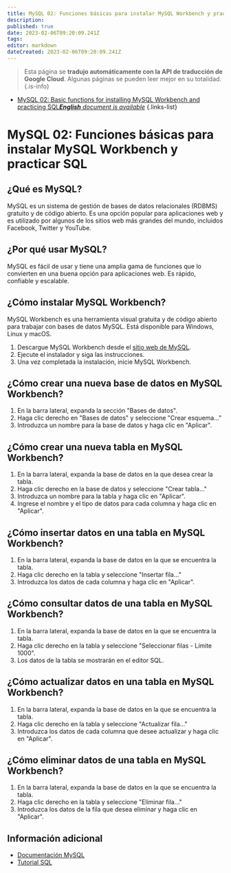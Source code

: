 ```yaml
---
title: MySQL 02: Funciones básicas para instalar MySQL Workbench y practicar SQL
description: 
published: true
date: 2023-02-06T09:20:09.241Z
tags: 
editor: markdown
dateCreated: 2023-02-06T09:20:09.241Z
---
```


> Esta página se **tradujo automáticamente con la API de traducción de Google Cloud**.
Algunas páginas se pueden leer mejor en su totalidad.{.is-info}



- [MySQL 02: Basic functions for installing MySQL Workbench and practicing SQL***English** document is available*](/en/Knowledge-base/mysql-for-planner-marketers/Learning/mysql-02-basic-functions-for-installing-mysql-workbench-and-practicing-sql)
{.links-list}


# MySQL 02: Funciones básicas para instalar MySQL Workbench y practicar SQL

## ¿Qué es MySQL?
MySQL es un sistema de gestión de bases de datos relacionales (RDBMS) gratuito y de código abierto. Es una opción popular para aplicaciones web y es utilizado por algunos de los sitios web más grandes del mundo, incluidos Facebook, Twitter y YouTube.

## ¿Por qué usar MySQL?
MySQL es fácil de usar y tiene una amplia gama de funciones que lo convierten en una buena opción para aplicaciones web. Es rápido, confiable y escalable.

## ¿Cómo instalar MySQL Workbench?
MySQL Workbench es una herramienta visual gratuita y de código abierto para trabajar con bases de datos MySQL. Está disponible para Windows, Linux y macOS.

1. Descargue MySQL Workbench desde el [sitio web de MySQL](https://www.mysql.com/products/workbench/).
2. Ejecute el instalador y siga las instrucciones.
3. Una vez completada la instalación, inicie MySQL Workbench.

## ¿Cómo crear una nueva base de datos en MySQL Workbench?
1. En la barra lateral, expanda la sección "Bases de datos".
2. Haga clic derecho en "Bases de datos" y seleccione "Crear esquema..."
3. Introduzca un nombre para la base de datos y haga clic en "Aplicar".

## ¿Cómo crear una nueva tabla en MySQL Workbench?
1. En la barra lateral, expanda la base de datos en la que desea crear la tabla.
2. Haga clic derecho en la base de datos y seleccione "Crear tabla..."
3. Introduzca un nombre para la tabla y haga clic en "Aplicar".
4. Ingrese el nombre y el tipo de datos para cada columna y haga clic en "Aplicar".

## ¿Cómo insertar datos en una tabla en MySQL Workbench?
1. En la barra lateral, expanda la base de datos en la que se encuentra la tabla.
2. Haga clic derecho en la tabla y seleccione "Insertar fila..."
3. Introduzca los datos de cada columna y haga clic en "Aplicar".

## ¿Cómo consultar datos de una tabla en MySQL Workbench?
1. En la barra lateral, expanda la base de datos en la que se encuentra la tabla.
2. Haga clic derecho en la tabla y seleccione "Seleccionar filas - Límite 1000".
3. Los datos de la tabla se mostrarán en el editor SQL.

## ¿Cómo actualizar datos en una tabla en MySQL Workbench?
1. En la barra lateral, expanda la base de datos en la que se encuentra la tabla.
2. Haga clic derecho en la tabla y seleccione "Actualizar fila..."
3. Introduzca los datos de cada columna que desee actualizar y haga clic en "Aplicar".

## ¿Cómo eliminar datos de una tabla en MySQL Workbench?
1. En la barra lateral, expanda la base de datos en la que se encuentra la tabla.
2. Haga clic derecho en la tabla y seleccione "Eliminar fila..."
3. Introduzca los datos de la fila que desea eliminar y haga clic en "Aplicar".

## Información adicional
- [Documentación MySQL](https://dev.mysql.com/doc/)
- [Tutorial SQL](https://www.w3schools.com/sql/)